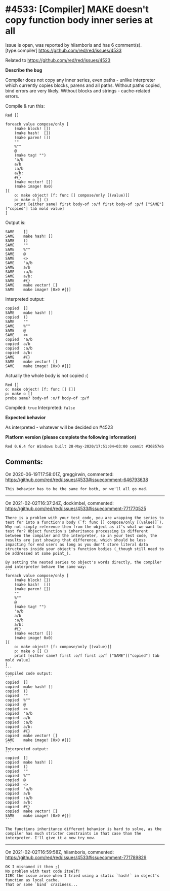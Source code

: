 
#4533: [Compiler] MAKE doesn't copy function body inner series at all
================================================================================
Issue is open, was reported by hiiamboris and has 6 comment(s).
[type.compiler]
<https://github.com/red/red/issues/4533>

Related to  https://github.com/red/red/issues/4523

**Describe the bug**

Compiler does not copy any inner series, even paths - unlike interpreter which currently copies blocks, parens and all paths. Without paths copied, bind errors are very likely. Without blocks and strings - cache-related errors.

Compile & run this:
```
Red []

foreach value compose/only [
	(make block! [])
	(make hash!  [])
	(make paren! [])
	""
	%""
	@
	(make tag! "")
	'a/b
	a/b
	:a/b
	a/b:
	#{}
	(make vector! [])
	(make image! 0x0)
][
	o: make object! [f: func [] compose/only [(value)]]
	p: make o [] ()
	print [either same? first body-of :o/f first body-of :p/f ["SAME"]["copied"] tab mold value]
]
```
Output is:
```
SAME    []                   
SAME    make hash! []        
SAME    ()                   
SAME    ""                   
SAME    %""                  
SAME    @                    
SAME    <>                   
SAME    'a/b                 
SAME    a/b                  
SAME    :a/b                 
SAME    a/b:                 
SAME    #{}                  
SAME    make vector! []      
SAME    make image! [0x0 #{}]
```
Interpreted output:
```
copied  []                    
SAME    make hash! []         
copied  ()                    
SAME    ""                    
SAME    %""                   
SAME    @                     
SAME    <>                    
copied  'a/b                  
copied  a/b                   
copied  :a/b                  
copied  a/b:                  
SAME    #{}                   
SAME    make vector! []       
SAME    make image! [0x0 #{}] 
```

Actually the whole body is not copied :(
```
Red []
o: make object! [f: func [] []]
p: make o []
probe same? body-of :o/f body-of :p/f
```
Compiled: `true`
Interpreted: `false`

**Expected behavior**

As interpreted - whatever will be decided on #4523 

**Platform version (please complete the following information)**
```
Red 0.6.4 for Windows built 28-May-2020/17:51:04+03:00 commit #36857eb
```



Comments:
--------------------------------------------------------------------------------

On 2020-06-19T17:58:01Z, greggirwin, commented:
<https://github.com/red/red/issues/4533#issuecomment-646793638>

    This behavior has to be the same for both, or we'll all go mad. 

--------------------------------------------------------------------------------

On 2021-02-02T16:37:24Z, dockimbel, commented:
<https://github.com/red/red/issues/4533#issuecomment-771770525>

    There is a problem with your test code, you are wrapping the series to test for into a function's body (`f: func [] compose/only [(value)]`). Why not simply reference them from the object as it's what we want to test for? Object function's inheritance processing is different between the compiler and the interpreter, so in your test code, the results are just showing that difference, which should be less impacting for end users as long as you don't store literal data structures inside your object's function bodies (_though still need to be addressed at some point_).
    
    By setting the nested series to object's words directly, the compiler and interpreter behave the same way:
    ```
    foreach value compose/only [
    	(make block! [])
    	(make hash!  [])
    	(make paren! [])
    	""
    	%""
    	@
    	(make tag! "")
    	'a/b
    	a/b
    	:a/b
    	a/b:
    	#{}
    	(make vector! [])
    	(make image! 0x0)
    ][
    	o: make object! [f: compose/only [(value)]]
    	p: make o [] ()
    	print [either same? first :o/f first :p/f ["SAME"]["copied"] tab mold value]
    ]
    ```
    Compiled code output:
    ```
    copied  []
    copied  make hash! []
    copied  ()
    copied  ""
    copied  %""
    copied  @
    copied  <>
    copied  'a/b
    copied  a/b
    copied  :a/b
    copied  a/b:
    copied  #{}
    copied  make vector! []
    SAME    make image! [0x0 #{}]
    ```
    Interpreted output:
    ```
    copied 	[]
    copied 	make hash! []
    copied 	()
    copied 	""
    copied 	%""
    copied 	@
    copied 	<>
    copied 	'a/b
    copied 	a/b
    copied 	:a/b
    copied 	a/b:
    copied 	#{}
    copied 	make vector! []
    SAME 	make image! [0x0 #{}]
    ```
    
    The functions inheritance different behavior is hard to solve, as the compiler has much stricter constraints in that case than the interpreter. I'll give it a new try now.

--------------------------------------------------------------------------------

On 2021-02-02T16:59:58Z, hiiamboris, commented:
<https://github.com/red/red/issues/4533#issuecomment-771789829>

    OK I misnamed it then ;)
    No problem with test code itself!
    IIRC the issue arose when I tried using a static `hash!` in object's function as local cache.
    That or some `bind` craziness...

